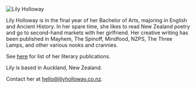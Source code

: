 <img src="{{ site.url }}/images/lilyholloway.jpg" alt="Lily Holloway" class="mt4 db center" /><br>

Lily Holloway is in the final year of her Bachelor of Arts, majoring in English and Ancient History. In her spare time, she likes to read New Zealand poetry and go to second-hand markets with her girlfriend. Her creative writing has been published in Mayhem, The Spinoff, Mindfood, NZPS, The Three Lamps, and other various nooks and crannies. 

See <a href="{{ site.url }}/cv">here</a> for list of her literary publications.

Lily is based in Auckland, New Zealand.

Contact her at <a href="mailto:hello@lilyholloway.co.nz">hello@lilyholloway.co.nz</a>.
